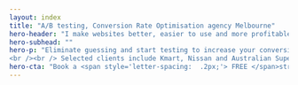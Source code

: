 ```yaml
---
layout: index
title: "A/B testing, Conversion Rate Optimisation agency Melbourne"
hero-header: "I make websites better, easier to use and more profitable through data-driven experimentation"
hero-subhead: ""
hero-p: "Eliminate guessing and start testing to increase your conversion rate, delight your existing customers and reduce the cost of acquiring new ones.
<br /><br /> Selected clients include Kmart, Nissan and Australian Super."
hero-cta: "Book a <span style='letter-spacing:  .2px;'> FREE </span>strategy session"
---
```

